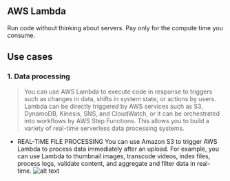 ## AWS Lambda
Run code without thinking about servers. Pay only for the compute time you consume.
## Use cases
### 1. Data processing
>You can use AWS Lambda to execute code in response to triggers such as changes in data, shifts in system state, or actions by users.
>Lambda can be directly triggered by AWS services such as S3, DynamoDB, Kinesis, SNS, and CloudWatch, or it can be orchestrated into workflows by AWS Step Functions.
>This allows you to build a variety of real-time serverless data processing systems.
- REAL-TIME FILE PROCESSING
You can use Amazon S3 to trigger AWS Lambda to process data immediately after an upload.
For example, you can use Lambda to thumbnail images, transcode videos, index files, process logs,
validate content, and aggregate and filter data in real-time.
![alt text](https://d1.awsstatic.com/Test%20Images/MasonTests/Lambda/Lambda_FileProcessing.c0915267504e6d2e82d43268f3df408bbab08af9.png)
